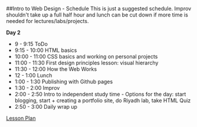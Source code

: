 

##Intro to Web Design - Schedule
This is just a suggested schedule. Improv shouldn't take up a full half hour and lunch can be cut down if more time is needed for lectures/labs/projects.

**Day 2**
+ 9 - 9:15 ToDo
+ 9:15 - 10:00 HTML basics
+ 10:00 - 11:00 CSS basics and working on personal projects
+ 11:00 - 11:30 First design principles lesson: visual hierarchy
+ 11:30 - 12:00 How the Web Works
+ 12 - 1:00 Lunch
+ 1:00 - 1:30 Publishing with Github pages
+ 1:30 - 2:00 Improv
+ 2:00 - 2:50 Intro to independent study time - Options for the day: start blogging, start + creating a portfolio site, do Riyadh lab, take HTML Quiz
+ 2:50 - 3:00 Daily wrap up

[Lesson Plan](https://docs.google.com/a/flatironschool.com/document/d/1tCgzoIkYLhpLKXhbksccMWN52aItWC9yOujzEMnHaaU/edit)
